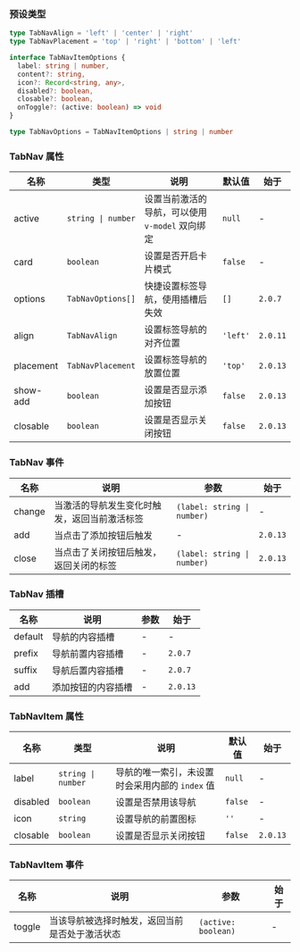 ### 预设类型

```ts
type TabNavAlign = 'left' | 'center' | 'right'
type TabNavPlacement = 'top' | 'right' | 'bottom' | 'left'

interface TabNavItemOptions {
  label: string | number,
  content?: string,
  icon?: Record<string, any>,
  disabled?: boolean,
  closable?: boolean,
  onToggle?: (active: boolean) => void
}

type TabNavOptions = TabNavItemOptions | string | number
```

### TabNav 属性

| 名称      | 类型               | 说明                                            | 默认值   | 始于     |
| --------- | ------------------ | ----------------------------------------------- | -------- | -------- |
| active    | `string \| number` | 设置当前激活的导航，可以使用 `v-model` 双向绑定 | `null`   | -        |
| card      | `boolean`          | 设置是否开启卡片模式                            | `false`  | -        |
| options   | `TabNavOptions[]`  | 快捷设置标签导航，使用插槽后失效                | `[]`     | `2.0.7`  |
| align     | `TabNavAlign`      | 设置标签导航的对齐位置                          | `'left'` | `2.0.11` |
| placement | `TabNavPlacement`  | 设置标签导航的放置位置                          | `'top'`  | `2.0.13` |
| show-add  | `boolean`          | 设置是否显示添加按钮                            | `false`  | `2.0.13` |
| closable  | `boolean`          | 设置是否显示关闭按钮                            | `false`  | `2.0.13` |

### TabNav 事件

| 名称   | 说明                                         | 参数                        | 始于     |
| ------ | -------------------------------------------- | --------------------------- | -------- |
| change | 当激活的导航发生变化时触发，返回当前激活标签 | `(label: string \| number)` | -        |
| add    | 当点击了添加按钮后触发                       | -                           | `2.0.13` |
| close  | 当点击了关闭按钮后触发，返回关闭的标签       | `(label: string \| number)` | `2.0.13` |

### TabNav 插槽

| 名称    | 说明               | 参数 | 始于     |
| ------- | ------------------ | ---- | -------- |
| default | 导航的内容插槽     | -    | -        |
| prefix  | 导航前置内容插槽   | -    | `2.0.7`  |
| suffix  | 导航后置内容插槽   | -    | `2.0.7`  |
| add     | 添加按钮的内容插槽 | -    | `2.0.13` |

### TabNavItem 属性

| 名称     | 类型               | 说明                                            | 默认值  | 始于     |
| -------- | ------------------ | ----------------------------------------------- | ------- | -------- |
| label    | `string \| number` | 导航的唯一索引，未设置时会采用内部的 `index` 值 | `null`  | -        |
| disabled | `boolean`          | 设置是否禁用该导航                              | `false` | -        |
| icon     | `string`           | 设置导航的前置图标                              | `''`    | -        |
| closable | `boolean`          | 设置是否显示关闭按钮                            | `false` | `2.0.13` |

### TabNavItem 事件

| 名称   | 说明                                           | 参数                | 始于 |
| ------ | ---------------------------------------------- | ------------------- | ---- |
| toggle | 当该导航被选择时触发，返回当前是否处于激活状态 | `(active: boolean)` | -    |
